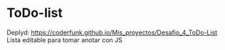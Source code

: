 # ToDo-list
Deplyd: https://coderfunk.github.io/Mis_proyectos/Desafio_4_ToDo-List <br>
Lista editable para tomar anotar con JS
